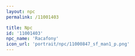 ```yaml
---
layout: npc
permalink: /11001403

title: Npc
id: '11001403'
npc_name: 'Racafony'
icon_url: 'portrait/npc/11000847_sf_man1_p.png'
---
```

